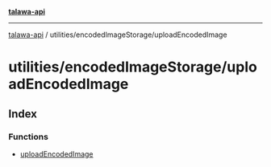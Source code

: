 [**talawa-api**](../../../README.md)

***

[talawa-api](../../../modules.md) / utilities/encodedImageStorage/uploadEncodedImage

# utilities/encodedImageStorage/uploadEncodedImage

## Index

### Functions

- [uploadEncodedImage](functions/uploadEncodedImage.md)
